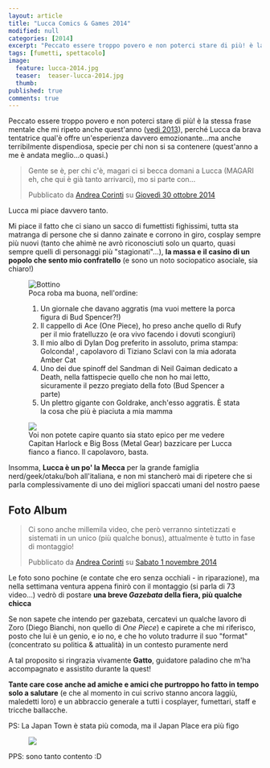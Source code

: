 ```yaml
---
layout: article
title: "Lucca Comics & Games 2014"
modified: null
categories: [2014]
excerpt: "Peccato essere troppo povero e non poterci stare di più! è la stessa frase mentale che mi ripeto anche quest'anno (vedi 2013), perché Lucca da brava..."
tags: [fumetti, spettacolo]
image: 
  feature: lucca-2014.jpg
  teaser:  teaser-lucca-2014.jpg
  thumb: 
published: true
comments: true
---
```


Peccato essere troppo povero e non poterci stare di più! è la stessa frase mentale che mi ripeto anche quest'anno ([vedi 2013](http://xabacadabra.com/2013/lucca-comics-games-2013/)), perché Lucca da brava tentatrice qual'è offre un'esperienza davvero emozionante...ma anche terribilmente dispendiosa, specie per chi non si sa contenere (quest'anno a me è andata meglio...o quasi.)

<div id="fb-root"></div><script>(function(d, s, id) {  var js, fjs = d.getElementsByTagName(s)[0];  if (d.getElementById(id)) return;  js = d.createElement(s); js.id = id;  js.src = "//connect.facebook.net/it_IT/sdk.js#xfbml=1&version=v2.3";  fjs.parentNode.insertBefore(js, fjs);}(document, 'script', 'facebook-jssdk'));</script><div class="fb-post" data-href="https://it-it.facebook.com/galbadia/posts/800155413382263" data-width="466"><div class="fb-xfbml-parse-ignore"><blockquote cite="https://it-it.facebook.com/galbadia/posts/800155413382263"><p>Gente se &#xe8;, per chi c&#039;&#xe8;, magari ci si becca domani a Lucca (MAGARI eh, che qui &#xe8; gi&#xe0; tanto arrivarci), mo si parte con...</p>Pubblicato da <a href="https://www.facebook.com/galbadia">Andrea Corinti</a> su&nbsp;<a href="https://it-it.facebook.com/galbadia/posts/800155413382263">Giovedì 30 ottobre 2014</a></blockquote></div></div>

Lucca mi piace davvero tanto.

Mi piace il fatto che ci siano un sacco di fumettisti fighissimi, tutta sta matranga di persone che si danno zainate e corrono in giro, cosplay sempre più nuovi (tanto che ahimè ne avrò riconosciuti solo un quarto, quasi sempre quelli di personaggi più "stagionati"...), **la massa e il casino di un popolo che sento mio confratello** (e sono un noto sociopatico asociale, sia chiaro!)

<figure>
	<img src="http://1.bp.blogspot.com/-n233V3P7c8g/VFUKwvSBf1I/AAAAAAAAKyk/8Hz0zqObZwM/s1600/100_1819.JPG" alt="Bottino">
	<figcaption>Poca roba ma buona, nell'ordine:

1) Un giornale che davano aggratis (ma vuoi mettere la porca figura di Bud Spencer?!)
2) Il cappello di Ace (One Piece), ho preso anche quello di Rufy per il mio fratelluzzo (e  ora vivo facendo i dovuti scongiuri)
3) Il mio albo di Dylan Dog preferito in assoluto, prima stampa: Golconda! , capolavoro di Tiziano Sclavi con la mia adorata Amber Cat
4) Uno dei due spinoff del Sandman di Neil Gaiman dedicato a Death, nella fattispecie quello che non ho mai letto, sicuramente il pezzo pregiato della foto (Bud Spencer a parte)
5) Un plettro gigante con Goldrake, anch'esso aggratis. È stata la cosa che più è piaciuta a mia mamma</figcaption>
</figure>	

<figure>
	<img src="http://3.bp.blogspot.com/-lI0aA4XVcAA/VFUNw-fIHqI/AAAAAAAAKy8/w7qIDiJP1xs/s1600/harlockebigboss.jpeg">
	<figcaption>Voi non potete capire quanto sia stato epico per me vedere Capitan Harlock e Big Boss (Metal Gear) bazzicare per Lucca fianco a fianco. Il capolavoro, basta.</figcaption>
</figure>

Insomma, **Lucca è un po' la Mecca** per la grande famiglia nerd/geek/otaku/boh all'italiana, e non mi stancherò mai di ripetere che si parla complessivamente di uno dei migliori spaccati umani del nostro paese	

## Foto Album

<div id="fb-root"></div><script>(function(d, s, id) {  var js, fjs = d.getElementsByTagName(s)[0];  if (d.getElementById(id)) return;  js = d.createElement(s); js.id = id;  js.src = "//connect.facebook.net/it_IT/sdk.js#xfbml=1&version=v2.3";  fjs.parentNode.insertBefore(js, fjs);}(document, 'script', 'facebook-jssdk'));</script><div class="fb-post" data-href="https://it-it.facebook.com/galbadia/posts/801098146621323" data-width="466"><div class="fb-xfbml-parse-ignore"><blockquote cite="https://it-it.facebook.com/galbadia/posts/801098146621323"><p>Ci sono anche millemila video, che per&#xf2; verranno sintetizzati e sistemati in un unico (pi&#xf9; qualche bonus), attualmente &#xe8; tutto in fase di montaggio!</p>Pubblicato da <a href="https://www.facebook.com/galbadia">Andrea Corinti</a> su&nbsp;<a href="https://it-it.facebook.com/galbadia/posts/801098146621323">Sabato 1 novembre 2014</a></blockquote></div></div>

Le foto sono pochine (e contate che ero senza occhiali - in riparazione), ma nella settimana ventura appena finirò con il montaggio (si parla di 73 video...) vedrò di postare **una breve _Gazebata_ della fiera, più qualche chicca**

Se non sapete che intendo per gazebata, cercatevi un qualche lavoro di Zoro (Diego Bianchi, non quello di _One Piece_) e capirete a che mi riferisco, posto che lui è un genio, e io no, e che ho voluto tradurre il suo "format" (concentrato su politica & attualità) in un contesto puramente nerd

A tal proposito si ringrazia vivamente **Gatto**, guidatore paladino che m'ha accompagnato e assistito durante la quest!

**Tante care cose anche ad amiche e amici che purtroppo ho fatto in tempo solo a salutare** (e che al momento in cui scrivo stanno ancora laggiù, maledetti loro) e un abbraccio generale a tutti i cosplayer, fumettari, staff e tricche ballacche.

PS: La Japan Town è stata più comoda, ma il Japan Place era più figo

<figure>
	<img src="http://1.bp.blogspot.com/-sB3k9Gxwyms/VFUMVId1vlI/AAAAAAAAKyw/KrbntLiqQOQ/s1600/ioedelsa.jpeg">
</figure>

PPS: sono tanto contento :D
